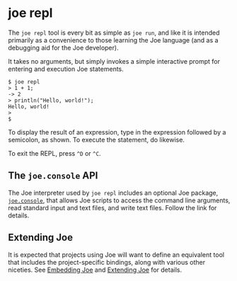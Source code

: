 # joe repl

The `joe repl` tool is every bit as simple as `joe run`, and like it
is intended primarily as a convenience to those learning the Joe language 
(and as a debugging aid for the Joe developer).

It takes no arguments, but simply invokes a simple interactive prompt
for entering and execution Joe statements.

```shell
$ joe repl
> 1 + 1;
-> 2
> println("Hello, world!");
Hello, world!
>
$
```

To display the result of an expression, type in the expression followed
by a semicolon, as shown.  To execute the statement, do likewise.

To exit the REPL, press `^D` or `^C`.

## The `joe.console` API

The Joe interpreter used by `joe repl` includes an optional Joe package,
[`joe.console`](library/pkg.joe.console.md), that allows Joe scripts to
access the command line arguments, read standard input and text files, and
write text files.  Follow the link for details.

## Extending Joe

It is expected that projects using Joe will want to define an
equivalent tool that includes the project-specific bindings, along with
various other niceties.  See
[Embedding Joe](embedding/embedding.md) and
[Extending Joe](extending/extending.md) for details.

